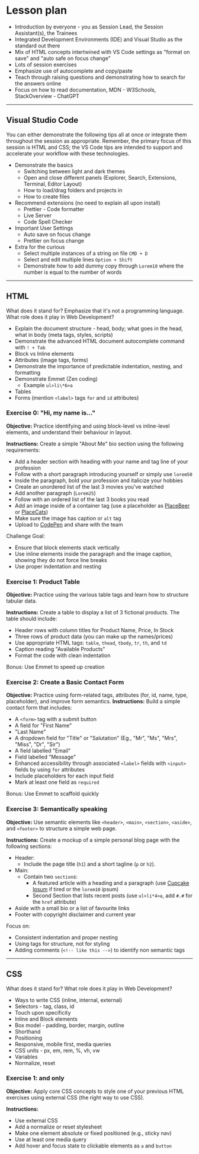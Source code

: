 # Lesson plan

- Introduction by everyone - you as Session Lead, the Session Assistant(s), the Trainees
- Integrated Development Environments (IDE) and Visual Studio as the standard out there
- Mix of HTML concepts intertwined with VS Code settings as "format on save" and "auto safe on focus change"
- Lots of session exercises
- Emphasize use of autocomplete and copy/paste
- Teach through raising questions and demonstrating how to search for the answers online
- Focus on how to read documentation, MDN - W3Schools, StackOverview - ChatGPT

---

## Visual Studio Code

You can either demonstrate the following tips all at once or integrate them throughout the session as appropriate. Remember, the primary focus of this session is HTML and CSS; the VS Code tips are intended to support and accelerate your workflow with these technologies.

- Demonstrate the basics
  - Switching between light and dark themes
  - Open and close different panels (Explorer, Search, Extensions, Terminal, Editor Layout)
  - How to load/drag folders and projects in
  - How to create files
- Recommend extensions (no need to explain all upon install)
  - Prettier - Code formatter
  - Live Server
  - Code Spell Checker
- Important User Settings
  - Auto save on focus change
  - Prettier on focus change
- Extra for the curious
  - Select multiple instances of a string on file `CMD + D`
  - Select and edit multiple lines `Option + Shift`
  - Demonstrate how to add dummy copy through `Lorem10` where the number is equal to the number of words

---

## HTML

What does it stand for? Emphasize that it's not a programming language. What role does it play in Web Development?

- Explain the document structure - head, body; what goes in the head, what in body (meta tags, styles, scripts)
- Demonstrate the advanced HTML document autocomplete command with `! + Tab`
- Block vs Inline elements
- Attributes (image tags, forms)
- Demonstrate the importance of predictable indentation, nesting, and formatting
- Demonstrate Emmet (Zen coding)
  - Example `ul>li\*6>a`
- Tables
- Forms (mention `<label>` tags `for` and `id` attributes)

### Exercise 0: "Hi, my name is..."

**Objective:** Practice identifying and using block-level vs inline-level elements, and understand their behaviour in layout.

**Instructions:** Create a simple "About Me" bio section using the following requirements:

- Add a header section with heading with your name and tag line of your profession
- Follow with a short paragraph introducing yourself or simply use `lorem50`
- Inside the paragraph, bold your profession and italicize your hobbies
- Create an unordered list of the last 3 movies you've watched
- Add another paragraph (`Lorem25`)
- Follow with an ordered list of the last 3 books you read
- Add an image inside of a container tag (use a placeholder as [PlaceBeer](https://placebeer.com/) or [PlaceCats](https://placecats.com/))
- Make sure the image has caption or `alt` tag
- Upload to [CodePen](https://codepen.io) and share with the team

Challenge Goal:

- Ensure that block elements stack vertically
- Use inline elements inside the paragraph and the image caption, showing they do not force line breaks
- Use proper indentation and nesting

### Exercise 1: Product Table

**Objective:** Practice using the various table tags and learn how to structure tabular data.

**Instructions:** Create a table to display a list of 3 fictional products. The table should include:

- Header rows with column titles for Product Name, Price, In Stock
- Three rows of product data (you can make up the names/prices)
- Use appropriate HTML tags: `table`, `thead`, `tbody`, `tr`, `th`, and `td`
- Caption reading "Available Products"
- Format the code with clean indentation

Bonus: Use Emmet to speed up creation

### Exercise 2: Create a Basic Contact Form

**Objective:** Practice using form-related tags, attributes (for, id, name, type, placeholder), and improve form semantics.
**Instructions:** Build a simple contact form that includes:

- A `<form>` tag with a submit button
- A field for "First Name"
- "Last Name"
- A dropdown field for "Title" or "Salutation" (Eg., "Mr", "Ms", "Mrs", "Miss", "Dr", "Sir")
- A field labelled "Email"
- Field labelled "Message"
- Enhanced accessibility through associated `<label>` fields with `<input>` fields by using `for` attributes
- Include placeholders for each input field
- Mark at least one field as `required`

Bonus: Use Emmet to scaffold quickly

### Exercise 3: Semantically speaking

**Objective:** Use semantic elements like `<header>`, `<main>`, `<section>`, `<aside>`, and `<footer>` to structure a simple web page.

**Instructions:** Create a mockup of a simple personal blog page with the following sections:

- Header:
  - Include the page title (`h1`) and a short tagline (`p` or `h2`).
- Main:
  - Contain two `section`s:
    - A featured article with a heading and a paragraph (use [Cupcake Ipsum](https://cupcakeipsum.com/) if tired or the `lorem10` ipsum)
    - Second Section that lists recent posts (use `ul>li*4>a`, add `#.#` for the `href` attribute)
- Aside with a small bio or a list of favourite links
- Footer with copyright disclaimer and current year

Focus on:

- Consistent indentation and proper nesting
- Using tags for structure, not for styling
- Adding comments (`<!-- like this -->`) to identify non semantic tags

---

## CSS

What does it stand for? What role does it play in Web Development?

- Ways to write CSS (inline, internal, external)
- Selectors - tag, class, id
- Touch upon specificity
- Inline and Block elements
- Box model - padding, border, margin, outline
- Shorthand
- Positioning
- Responsive, mobile first, media queries
- CSS units - px, em, rem, %, vh, vw
- Variables
- Normalize, reset

### Exercise 1: and only

**Objective:** Apply core CSS concepts to style one of your previous HTML exercises using external CSS (the right way to use CSS).

**Instructions:**

- Use external CSS
- Add a normalize or reset stylesheet
- Make one element absolute or fixed positioned (e.g., sticky nav)
- Use at least one media query
- Add hover and focus state to clickable elements as `a` and `button`
